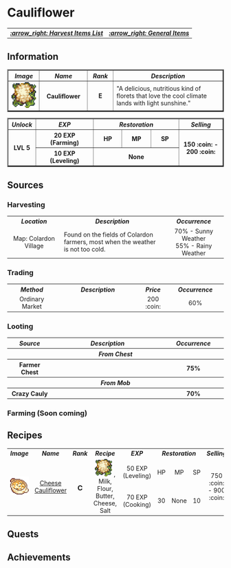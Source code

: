 # Cauliflower 

<div align="right">
<table>
  <tr>
    <td><b><i><a href="../../General-Items.md/#harvest-items"> :arrow_right: Harvest Items List </a></i></b></td>
    <td><b><i><a href="../../General-Items.md/#general-items-list"> :arrow_right: General Items </a></i></b></td>
  </tr>
</table>
</div>

## Information
 
<table border="2">
   <tr>
      <th width="100px"><i>  Image  </i></td>
      <th width="150px"><i>  Name  </i></td>
      <th width="75px"><i>  Rank  </i></td>
      <th width="700px"><i>  Description  </i></td>
   </tr>
   
   <tr>
      <td width="100px"><div align="center"><a id="cauliflower"><img src="../Harvest-Items-Images/Cauliflower.png" width="60" height="60"></a></div></td>
      <th width="150px"><div align="center"> Cauliflower </div></td>
      <td width="75px"><b><div align="center"> E </div></b></td>
      <td width="700px"> "A delicious, nutritious kind of florets that love the cool climate lands with light sunshine." </td>
   </tr>
</table>

<table border="2">
   <tr>
      <th width="50"><i> Unlock </i></th>
      <th width="150px"><i>  EXP  </i></th>
      <th width="150px" colspan="3"><i>  Restoration  </i></th>
      <th width="150px"><i>  Selling  </i></th>
   </tr>

   <tr>
      <th rowspan="2"> LVL 5  </th>
      <th width="200px">  20 EXP (Farming)  </th>
      <th width="100px">  HP  </th>
      <th width="100px">  MP  </th>
      <th width="100px">  SP  </th>
      <th width="150px" rowspan="2">  150 :coin: - 200 :coin: </th>
   </tr>

   <tr>
      <th width="150px">  10 EXP (Leveling)  </th>
      <th colspan="3"> None </th>
   </tr>
</table>

## Sources

### Harvesting

<table>
   <tr>
      <th width="250px"><i> Location </i></th>
      <th width="625px"><i> Description </i></th>
      <th width="250px"><i> Occurrence </i></th>
   </tr>
   <tr>
      <td><div align="center"> Map: Colardon Village </div></td>
      <td> Found on the fields of Colardon farmers, most when the weather is not too cold. </td>
      <td><div align="center"> 70% - Sunny Weather <br> 55% - Rainy Weather  </div></td>
   </tr>
</table>

### Trading

<table>
   <tr>
      <th width="250px"><i> Method </i></th>
      <th width="525px"><i> Description </i></th>
      <th width="100px"><i> Price </i></th>
      <th width="250px"><i> Occurrence </i></th>
   </tr>
   <tr>
      <td><div align="center"> Ordinary Market </div></td>
      <td> </td>
      <td><div align="center"> 200 :coin: </div></td>
      <td><div align="center"> 60% </div></td>
   </tr>
</table>

### Looting

<table>
   <tr>
      <th width="200"><i> Source </i></th>
      <th width="675"><i> Description </i></th>
      <th width="250"><i> Occurrence </i></th>
   </tr>
   
   <tr>
      <th colspan="3"><i> From Chest </i></th>
   </tr>
   <tr>
      <th><div align="center"> Farmer Chest </div></th>
      <th></th>
      <th><div align="center"> 75% </div></th>
   </tr>

   <tr>
      <th colspan="3"><i> From Mob </i></th>
   </tr>
   <tr>
      <th><div align="center"> Crazy Cauly </div></th>
      <th></th>
      <th><div align="center"> 70% </div></th>
   </tr>
</table>

### Farming (Soon coming)

## Recipes

<table>
   <tr>
      <td width="75"><b><i><div align="center">  Image  </div></i></b></td>
      <td width="150"><b><i><div align="center">  Name  </div></i></b></td>
      <td width="50"><b><i><div align="center">  Rank  </div></i></b></td>
      <td width="300"><b><i><div align="center">  Recipe  </div></i></b></td>
      <td width="200"><b><i><div align="center">  EXP  </div></i></b></td>
      <td width="150" colspan="3"><b><i><div align="center">   Restoration   </div></i></b></td>
      <td width="100"><b><i><div align="center">  Selling  </div></i></b></td>
   </tr>

  <tr>
      <td rowspan="2"><a id="cheese-cauliflower"><img src="../../Crafting-Items/Food-Items-Images/Cheese-Cauliflower.png"></a></td>
      <td rowspan="2"><div align="center"><a href="./Food-Items-Codes/Cheese-Cauliflower.md"> Cheese Cauliflower </a></div></td>
      <td rowspan="2"><b><div align="center"><h3> C </h3></div></b></td>
      <td rowspan="2"><div align="center"> 
         <a href="./Material-Items/Harvest-Items-Codes/Cauliflower.md"><img src="../Harvest-Items-Images/Cauliflower.png" width="40" height="40"></a>
         , Milk, Flour, Butter, Cheese, Salt
      <td><div align="center"> 50 EXP (Leveling) </div></td>
      <td><div align="center"> HP </div></td>
      <td><div align="center"> MP </div></td>
      <td><div align="center"> SP </div></td>
      <td rowspan="2"><div align="center"> 750 :coin: <br>- 900 :coin:</br> </div></td>
   </tr>
   <tr>
      <td><div align="center">  70 EXP (Cooking)  </div></td>
      <td><div align="center">  30  </div></td>
      <td><div align="center">  None  </div></td>
      <td><div align="center">  10  </div></td>
   </tr>
  </tr>
</table>

## Quests

## Achievements

